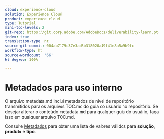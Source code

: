 ```yaml
---
cloud: experience-cloud
solution: Experience Cloud
product: experience cloud
type: Tutorial
mini-toc-levels: 2
git-repo: https://git.corp.adobe.com/AdobeDocs/deliverability-learn.pt-BR
index: true
translation-type: ht
source-git-commit: 004ab7179c37e3ad8b318020a49f41e8a5a9b9fc
workflow-type: ht
source-wordcount: '66'
ht-degree: 100%

---
```



# Metadados para uso interno

O arquivo metadata.md inclui metadados de nível de repositório transmitidos para os arquivos TOC.md do guia do usuário no repositório. Se desejar alterar o conteúdo metadata.md para qualquer guia do usuário, faça isso em qualquer arquivo TOC.md.

Consulte [Metadados](https://experienceleague.adobe.com/docs/authoring-guide-exl/using/editing/user-guide-setup/metadata.html?lang=br) para obter uma lista de valores válidos para **solução**, **produto** e **tipo**.

